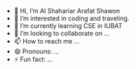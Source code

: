 - 👋 Hi, I’m Al Shahariar Arafat Shawon
- 👀 I’m interested in coding and traveling.
- 🌱 I’m currently learning CSE in IUBAT
- 💞️ I’m looking to collaborate on ...
- 📫 How to reach me ...
- 😄 Pronouns: ...
- ⚡ Fun fact: ...

<!---
shahariarshawon/shahariarshawon is a ✨ special ✨ repository because its `README.md` (this file) appears on your GitHub profile.
You can click the Preview link to take a look at your changes.
--->
